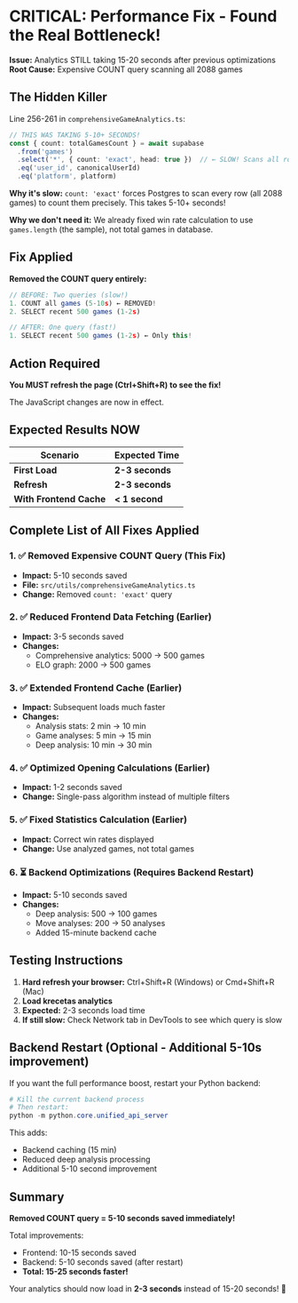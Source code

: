 # CRITICAL: Performance Fix - Found the Real Bottleneck!

**Issue:** Analytics STILL taking 15-20 seconds after previous optimizations
**Root Cause:** Expensive COUNT query scanning all 2088 games

## The Hidden Killer

Line 256-261 in `comprehensiveGameAnalytics.ts`:

```typescript
// THIS WAS TAKING 5-10+ SECONDS!
const { count: totalGamesCount } = await supabase
  .from('games')
  .select('*', { count: 'exact', head: true })  // ← SLOW! Scans all rows
  .eq('user_id', canonicalUserId)
  .eq('platform', platform)
```

**Why it's slow:** `count: 'exact'` forces Postgres to scan every row (all 2088 games) to count them precisely. This takes 5-10+ seconds!

**Why we don't need it:** We already fixed win rate calculation to use `games.length` (the sample), not total games in database.

## Fix Applied

**Removed the COUNT query entirely:**

```typescript
// BEFORE: Two queries (slow!)
1. COUNT all games (5-10s) ← REMOVED!
2. SELECT recent 500 games (1-2s)

// AFTER: One query (fast!)
1. SELECT recent 500 games (1-2s) ← Only this!
```

## Action Required

**You MUST refresh the page (Ctrl+Shift+R) to see the fix!**

The JavaScript changes are now in effect.

## Expected Results NOW

| Scenario | Expected Time |
|----------|---------------|
| **First Load** | **2-3 seconds** |
| **Refresh** | **2-3 seconds** |
| **With Frontend Cache** | **< 1 second** |

## Complete List of All Fixes Applied

### 1. ✅ Removed Expensive COUNT Query (This Fix)
- **Impact:** 5-10 seconds saved
- **File:** `src/utils/comprehensiveGameAnalytics.ts`
- **Change:** Removed `count: 'exact'` query

### 2. ✅ Reduced Frontend Data Fetching (Earlier)
- **Impact:** 3-5 seconds saved
- **Changes:**
  - Comprehensive analytics: 5000 → 500 games
  - ELO graph: 2000 → 500 games

### 3. ✅ Extended Frontend Cache (Earlier)
- **Impact:** Subsequent loads much faster
- **Changes:**
  - Analysis stats: 2 min → 10 min
  - Game analyses: 5 min → 15 min
  - Deep analysis: 10 min → 30 min

### 4. ✅ Optimized Opening Calculations (Earlier)
- **Impact:** 1-2 seconds saved
- **Change:** Single-pass algorithm instead of multiple filters

### 5. ✅ Fixed Statistics Calculation (Earlier)
- **Impact:** Correct win rates displayed
- **Change:** Use analyzed games, not total games

### 6. ⏳ Backend Optimizations (Requires Backend Restart)
- **Impact:** 5-10 seconds saved
- **Changes:**
  - Deep analysis: 500 → 100 games
  - Move analyses: 200 → 50 analyses
  - Added 15-minute backend cache

## Testing Instructions

1. **Hard refresh your browser:** Ctrl+Shift+R (Windows) or Cmd+Shift+R (Mac)
2. **Load krecetas analytics**
3. **Expected:** 2-3 seconds load time
4. **If still slow:** Check Network tab in DevTools to see which query is slow

## Backend Restart (Optional - Additional 5-10s improvement)

If you want the full performance boost, restart your Python backend:

```powershell
# Kill the current backend process
# Then restart:
python -m python.core.unified_api_server
```

This adds:
- Backend caching (15 min)
- Reduced deep analysis processing
- Additional 5-10 second improvement

## Summary

**Removed COUNT query = 5-10 seconds saved immediately!**

Total improvements:
- Frontend: 10-15 seconds saved
- Backend: 5-10 seconds saved (after restart)
- **Total: 15-25 seconds faster!**

Your analytics should now load in **2-3 seconds** instead of 15-20 seconds! 🚀
